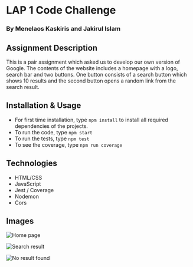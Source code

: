 # LAP 1 Code Challenge
### By Menelaos Kaskiris and Jakirul Islam 

## Assignment Description
This is a pair assignment which asked us to develop our own version of Google. The contents of the website includes a homepage with a logo, search bar and two buttons. One button consists of a search button which shows 10 results and the second button opens a random link from the search result.

## Installation & Usage
- For first time installation, type `npm install` to install all required dependencies of the projects.
- To run the code, type `npm start`
- To run the tests, type `npm test`
- To see the coverage, type `npm run coverage`

## Technologies
- HTML/CSS
- JavaScript
- Jest / Coverage
- Nodemon
- Cors


## Images
![Home page](https://i.gyazo.com/07b68afcd250d4d40f950af882dd8c7f.png)

![Search result](https://i.gyazo.com/d046e9f25cdd9b83b14fc59b38bf967d.png)

![No result found](https://i.gyazo.com/c8f0fb09e3de60803e42b091eaeed4b9.png)
